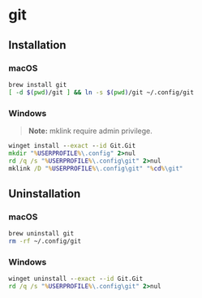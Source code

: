 # git

## Installation

### macOS

```bash
brew install git
[ -d $(pwd)/git ] && ln -s $(pwd)/git ~/.config/git
```

### Windows

> **Note:** mklink require admin privilege.

```bat
winget install --exact --id Git.Git
mkdir "%USERPROFILE%\.config" 2>nul
rd /q /s "%USERPROFILE%\.config\git" 2>nul
mklink /D "%USERPROFILE%\.config\git" "%cd%\git"
```

</details>

## Uninstallation

### macOS

```bash
brew uninstall git
rm -rf ~/.config/git
```

### Windows

```bat
winget uninstall --exact --id Git.Git
rd /q /s "%USERPROFILE%\.config\git" 2>nul
```

